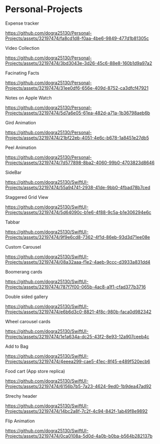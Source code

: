 # Personal-Projects

Expense tracker

https://github.com/dogra25130/Personal-Projects/assets/32197474/fa8cd1d8-f0aa-4be6-9849-477d1b81305c

Video Collection

https://github.com/dogra25130/Personal-Projects/assets/32197474/3bd3043e-3d26-45c6-88e8-160b1d9a97a2

Facinating Facts

https://github.com/dogra25130/Personal-Projects/assets/32197474/31ee0df6-656e-409d-8752-ca3dfcf47921

Notes on Apple Watch

https://github.com/dogra25130/Personal-Projects/assets/32197474/5d7a6e05-61ea-482d-a71a-1b36798aeb6b

Gird Animation

https://github.com/dogra25130/Personal-Projects/assets/32197474/21bf22eb-4051-4e6c-b678-1a8451e27db5

Peel Animation

https://github.com/dogra25130/Personal-Projects/assets/32197474/7d577898-8ba2-4060-99b0-4703823d8646

SideBar

https://github.com/dogra25130/SwiftUI-Projects/assets/32197474/55a94741-2938-41de-9bb0-4fbad78b7ced

Staggered Grid View

https://github.com/dogra25130/SwiftUI-Projects/assets/32197474/5d64090c-b1e6-4f88-9c5a-b1e306294e6c

Tabbar

https://github.com/dogra25130/SwiftUI-Projects/assets/32197474/9f9e6cd8-7362-4f1d-86eb-93d3d71ee08e

Custom Carousel

https://github.com/dogra25130/SwiftUI-Projects/assets/32197474/08a32aaa-f1e2-4aeb-9ccc-d3933a831dd4

Boomerang cards

https://github.com/dogra25130/SwiftUI-Projects/assets/32197474/787f7f00-065b-4ac8-a1f1-cfad377b3716

Double sided gallery

https://github.com/dogra25130/SwiftUI-Projects/assets/32197474/e6b6d3c0-8821-4f8c-980b-faca0d982342

Wheel carousel cards

https://github.com/dogra25130/SwiftUI-Projects/assets/32197474/1e1a634a-dc25-43f2-8e93-12a907ceeb4c

Add to Bag

https://github.com/dogra25130/SwiftUI-Projects/assets/32197474/4eeea299-cae5-41ec-8f45-e489f520ecb6

Food cart (App store replica)

https://github.com/dogra25130/SwiftUI-Projects/assets/32197474/6156b7b5-7a23-4624-9ed0-1b9dea47ad92

Strechy header

https://github.com/dogra25130/SwiftUI-Projects/assets/32197474/14bc2a8f-7c2f-4c94-842f-1ab49f8e9892

Flip Animation

https://github.com/dogra25130/SwiftUI-Projects/assets/32197474/0ca0108a-5d0d-4a0b-b0ba-b564b282137b
